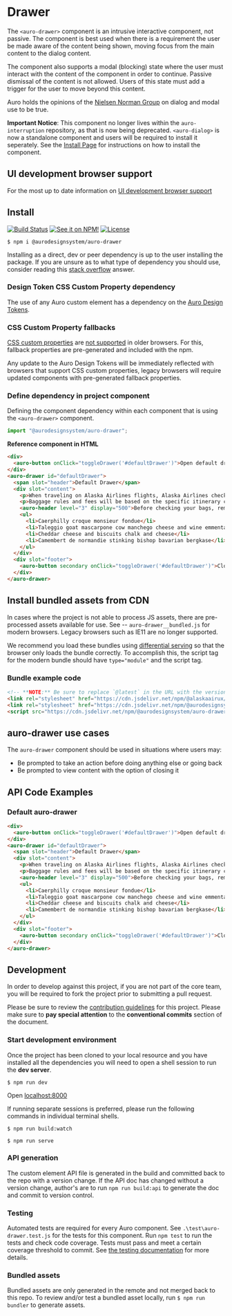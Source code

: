 <!--
The README.md file is a compiled document. No edits should be made directly to this file.

README.md is created by running `npm run build:docs`.

This file is generated based on a template fetched from
`https://raw.githubusercontent.com/AlaskaAirlines/WC-Generator/master/componentDocs/README.md`
and copied to `./componentDocs/README.md` each time the the docs are compiled.

The following sections are editable by making changes to the following files:

| SECTION                | DESCRIPTION                                       | FILE LOCATION                       |
|------------------------|---------------------------------------------------|-------------------------------------|
| Description            | Description of the component                      | `./docs/partials/description.md`    |
| Use Cases              | Examples for when to use this component           | `./docs/partials/useCases.md`       |
| Additional Information | For use to add any component specific information | `./docs/partials/readmeAddlInfo.md` |
| Component Example Code | HTML sample code of the components use            | `./apiExamples/basic.html`          |
-->

# Drawer

<!-- AURO-GENERATED-CONTENT:START (FILE:src=./../docs/partials/description.md) -->
<!-- The below content is automatically added from ./../docs/partials/description.md -->
The `<auro-drawer>` component is an intrusive interactive component, not passive. The component is best used when there is a requirement the user be made aware of the content being shown, moving focus from the main content to the dialog content.

The component also supports a modal (blocking) state where the user must interact with the content of the component in order to continue. Passive dismissal of the content is not allowed. Users of this state must add a trigger for the user to move beyond this content.

Auro holds the opinions of the [Nielsen Norman Group](https://www.nngroup.com/articles/modal-nonmodal-dialog/) on dialog and modal use to be true.
<!-- AURO-GENERATED-CONTENT:END -->
<!-- AURO-GENERATED-CONTENT:START (FILE:src=./../docs/partials/readmeAddlInfo.md) -->
<!-- The below content is automatically added from ./../docs/partials/readmeAddlInfo.md -->
**Important Notice**: This component no longer lives within the `auro-interruption` repository, as that is now being deprecated. `<auro-dialog>` is now a standalone component and users will be required to install it seperately. See the [Install Page](https://auro.alaskaair.com/components/auro/dialog/install) for instructions on how to install the component.
<!-- AURO-GENERATED-CONTENT:END -->

## UI development browser support

<!-- AURO-GENERATED-CONTENT:START (REMOTE:url=https://raw.githubusercontent.com/AlaskaAirlines/WC-Generator/master/componentDocs/partials/browserSupport.md) -->
For the most up to date information on [UI development browser support](https://auro.alaskaair.com/support/browsersSupport)

<!-- AURO-GENERATED-CONTENT:END -->

## Install

<!-- AURO-GENERATED-CONTENT:START (REMOTE:url=https://raw.githubusercontent.com/AlaskaAirlines/WC-Generator/master/componentDocs/partials/usage/componentInstall.md) -->
[![Build Status](https://img.shields.io/github/actions/workflow/status/AlaskaAirlines/auro-drawer/testPublish.yml?style=for-the-badge)](https://github.com/AlaskaAirlines/auro-drawer/actions/workflows/testPublish.yml)
[![See it on NPM!](https://img.shields.io/npm/v/@aurodesignsystem/auro-drawer?style=for-the-badge&color=orange)](https://www.npmjs.com/package/@aurodesignsystem/auro-drawer)
[![License](https://img.shields.io/npm/l/@aurodesignsystem/auro-drawer?color=blue&style=for-the-badge)](https://www.apache.org/licenses/LICENSE-2.0)

```shell
$ npm i @aurodesignsystem/auro-drawer
```

Installing as a direct, dev or peer dependency is up to the user installing the package. If you are unsure as to what type of dependency you should use, consider reading this [stack overflow](https://stackoverflow.com/questions/18875674/whats-the-difference-between-dependencies-devdependencies-and-peerdependencies) answer.

<!-- AURO-GENERATED-CONTENT:END -->

### Design Token CSS Custom Property dependency

<!-- AURO-GENERATED-CONTENT:START (REMOTE:url=https://raw.githubusercontent.com/AlaskaAirlines/WC-Generator/master/componentDocs/partials/development/designTokens.md) -->
The use of any Auro custom element has a dependency on the [Auro Design Tokens](https://auro.alaskaair.com/getting-started/developers/design-tokens).

<!-- AURO-GENERATED-CONTENT:END -->

### CSS Custom Property fallbacks

<!-- AURO-GENERATED-CONTENT:START (REMOTE:url=https://raw.githubusercontent.com/AlaskaAirlines/WC-Generator/master/componentDocs/partials/usage/cssFallbacks.md) -->
[CSS custom properties](https://developer.mozilla.org/en-US/docs/Web/CSS/Using_CSS_custom_properties) are [not supported](https://auro.alaskaair.com/support/custom-properties) in older browsers. For this, fallback properties are pre-generated and included with the npm.

Any update to the Auro Design Tokens will be immediately reflected with browsers that support CSS custom properties, legacy browsers will require updated components with pre-generated fallback properties.

<!-- AURO-GENERATED-CONTENT:END -->

### Define dependency in project component

<!-- AURO-GENERATED-CONTENT:START (REMOTE:url=https://raw.githubusercontent.com/AlaskaAirlines/WC-Generator/master/componentDocs/partials/usage/componentImportDescription.md) -->
Defining the component dependency within each component that is using the `<auro-drawer>` component.

<!-- AURO-GENERATED-CONTENT:END -->
<!-- AURO-GENERATED-CONTENT:START (REMOTE:url=https://raw.githubusercontent.com/AlaskaAirlines/WC-Generator/master/componentDocs/partials/usage/componentImport.md) -->

```js
import "@aurodesignsystem/auro-drawer";
```

<!-- AURO-GENERATED-CONTENT:END -->
**Reference component in HTML**
<!-- AURO-GENERATED-CONTENT:START (CODE:src=./../apiExamples/basic.html) -->
<!-- The below code snippet is automatically added from ./../apiExamples/basic.html -->

```html
<div>
  <auro-button onClick="toggleDrawer('#defaultDrawer')">Open default drawer</auro-button>
</div>
<auro-drawer id="defaultDrawer">
  <span slot="header">Default Drawer</span>
  <div slot="content">
    <p>When traveling on Alaska Airlines flights, Alaska Airlines checked baggage fees may apply. See <auro-hyperlink href="https://www.alaskaair.com/bagrules" target="_blank">alaskaair.com/bagrules</auro-hyperlink> for our rules. For itineraries that include other airlines, their checked baggage fees may apply, as displayed on their websites.</p>
    <p>Baggage rules and fees will be based on the specific itinerary chosen. The applicable first and second bag fees will be displayed after you have added flights to the cart.</p>
    <auro-header level="3" display="500">Before checking your bags, remember to:</auro-header>
    <ul>
      <li>Caerphilly croque monsieur fondue</li>
      <li>Taleggio goat mascarpone cow manchego cheese and wine emmental cheese strings</li>
      <li>Cheddar cheese and biscuits chalk and cheese</li>
      <li>Camembert de normandie stinking bishop bavarian bergkase</li>
    </ul>
  </div>
  <div slot="footer">
    <auro-button secondary onClick="toggleDrawer('#defaultDrawer')">Close</auro-button>
  </div>
</auro-drawer>
```
<!-- AURO-GENERATED-CONTENT:END -->

## Install bundled assets from CDN

<!-- AURO-GENERATED-CONTENT:START (REMOTE:url=https://raw.githubusercontent.com/AlaskaAirlines/WC-Generator/master/componentDocs/partials/usage/bundleInstallDescription.md) -->
In cases where the project is not able to process JS assets, there are pre-processed assets available for use. See -- `auro-drawer__bundled.js` for modern browsers. Legacy browsers such as IE11 are no longer supported.

We recommend you load these bundles using [differential serving](https://philipwalton.com/articles/deploying-es2015-code-in-production-today/) so that the browser only loads the bundle correctly. To accomplish this, the script tag for the modern bundle should have `type="module"` and the script tag.

<!-- AURO-GENERATED-CONTENT:END -->

### Bundle example code

<!-- AURO-GENERATED-CONTENT:START (REMOTE:url=https://raw.githubusercontent.com/AlaskaAirlines/WC-Generator/master/componentDocs/partials/usage/bundleUse.md) -->

```html
<!-- **NOTE:** Be sure to replace `@latest` in the URL with the version of the asset you want. @latest is NOT aware of any MAJOR releases, use at your own risk. -->
<link rel="stylesheet" href="https://cdn.jsdelivr.net/npm/@alaskaairux/design-tokens@latest/dist/tokens/CSSCustomProperties.css" />
<link rel="stylesheet" href="https://cdn.jsdelivr.net/npm/@aurodesignsystem/webcorestylesheets@latest/dist/bundled/essentials.css" />
<script src="https://cdn.jsdelivr.net/npm/@aurodesignsystem/auro-drawer@latest/dist/auro-drawer__bundled.js" type="module"></script>
```

<!-- AURO-GENERATED-CONTENT:END -->

## auro-drawer use cases

<!-- AURO-GENERATED-CONTENT:START (FILE:src=./../docs/partials/useCases.md) -->
<!-- The below content is automatically added from ./../docs/partials/useCases.md -->
The `auro-drawer` component should be used in situations where users may:

* Be prompted to take an action before doing anything else or going back
* Be prompted to view content with the option of closing it
<!-- AURO-GENERATED-CONTENT:END -->

## API Code Examples

### Default auro-drawer

<!-- AURO-GENERATED-CONTENT:START (CODE:src=./../apiExamples/basic.html) -->
<!-- The below code snippet is automatically added from ./../apiExamples/basic.html -->

```html
<div>
  <auro-button onClick="toggleDrawer('#defaultDrawer')">Open default drawer</auro-button>
</div>
<auro-drawer id="defaultDrawer">
  <span slot="header">Default Drawer</span>
  <div slot="content">
    <p>When traveling on Alaska Airlines flights, Alaska Airlines checked baggage fees may apply. See <auro-hyperlink href="https://www.alaskaair.com/bagrules" target="_blank">alaskaair.com/bagrules</auro-hyperlink> for our rules. For itineraries that include other airlines, their checked baggage fees may apply, as displayed on their websites.</p>
    <p>Baggage rules and fees will be based on the specific itinerary chosen. The applicable first and second bag fees will be displayed after you have added flights to the cart.</p>
    <auro-header level="3" display="500">Before checking your bags, remember to:</auro-header>
    <ul>
      <li>Caerphilly croque monsieur fondue</li>
      <li>Taleggio goat mascarpone cow manchego cheese and wine emmental cheese strings</li>
      <li>Cheddar cheese and biscuits chalk and cheese</li>
      <li>Camembert de normandie stinking bishop bavarian bergkase</li>
    </ul>
  </div>
  <div slot="footer">
    <auro-button secondary onClick="toggleDrawer('#defaultDrawer')">Close</auro-button>
  </div>
</auro-drawer>
```
<!-- AURO-GENERATED-CONTENT:END -->

## Development

<!-- AURO-GENERATED-CONTENT:START (REMOTE:url=https://raw.githubusercontent.com/AlaskaAirlines/WC-Generator/master/componentDocs/partials/development/developmentDescription.md) -->
In order to develop against this project, if you are not part of the core team, you will be required to fork the project prior to submitting a pull request.

Please be sure to review the [contribution guidelines](https://auro.alaskaair.com/contributing) for this project. Please make sure to **pay special attention** to the **conventional commits** section of the document.

<!-- AURO-GENERATED-CONTENT:END -->

### Start development environment

<!-- AURO-GENERATED-CONTENT:START (REMOTE:url=https://raw.githubusercontent.com/AlaskaAirlines/WC-Generator/master/componentDocs/partials/development/localhost.md) -->
Once the project has been cloned to your local resource and you have installed all the dependencies you will need to open a shell session to run the **dev server**.

```shell
$ npm run dev
```

Open [localhost:8000](http://localhost:8000/)

If running separate sessions is preferred, please run the following commands in individual terminal shells.

```shell
$ npm run build:watch

$ npm run serve
```

<!-- AURO-GENERATED-CONTENT:END -->

### API generation

<!-- AURO-GENERATED-CONTENT:START (REMOTE:url=https://raw.githubusercontent.com/AlaskaAirlines/WC-Generator/master/componentDocs/partials/development/api.md) -->
The custom element API file is generated in the build and committed back to the repo with a version change. If the API doc has changed without a version change, author's are to run `npm run build:api` to generate the doc and commit to version control.

<!-- AURO-GENERATED-CONTENT:END -->

### Testing

<!-- AURO-GENERATED-CONTENT:START (REMOTE:url=https://raw.githubusercontent.com/AlaskaAirlines/WC-Generator/master/componentDocs/partials/development/testing.md) -->
Automated tests are required for every Auro component. See `.\test\auro-drawer.test.js` for the tests for this component. Run `npm test` to run the tests and check code coverage. Tests must pass and meet a certain coverage threshold to commit. See [the testing documentation](https://auro.alaskaair.com/support/tests) for more details.

<!-- AURO-GENERATED-CONTENT:END -->

### Bundled assets

<!-- AURO-GENERATED-CONTENT:START (REMOTE:url=https://raw.githubusercontent.com/AlaskaAirlines/WC-Generator/master/componentDocs/partials/development/bundles.md) -->
Bundled assets are only generated in the remote and not merged back to this repo. To review and/or test a bundled asset locally, run `$ npm run bundler` to generate assets.

<!-- AURO-GENERATED-CONTENT:END -->
